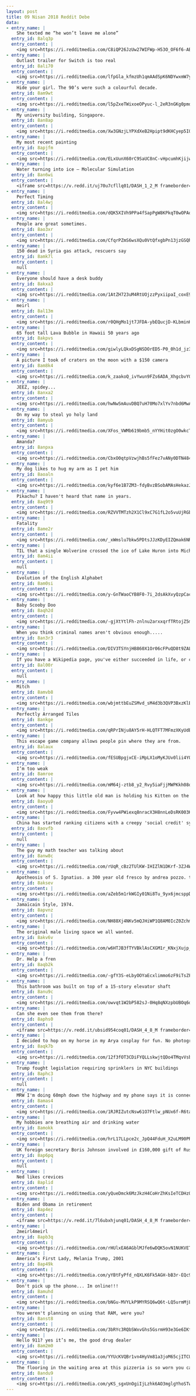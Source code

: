 ```yaml
---
layout: post
title: 09 Nisan 2018 Reddit Debe
data:
- entry_name: |
    She texted me “he won’t leave me alone”
  entry_id: 8alq3p
  entry_content: |
    <img src=https://i.redditmedia.com/C8iQP26JzUw27WIFWp-H53O_OF6f6-AB-lusn7Xlcaw.jpg?s=543e3da800ec7a1dcb3e2ac6a4f2182c frameborder=0>
- entry_name: |
    Outlast trailer for Switch is too real
  entry_id: 8ali70
  entry_content: |
    <img src=https://i.redditmedia.com/lfpGla_kfmzUh1qmAAdSpK6NDYwxmW7yBqnXFahodjI.gif?fm=jpg&s=39a8e516895f869f6085ab2dbeafe6e8 frameborder=0>
- entry_name: |
    Hide your girl. The 90’s were such a colourful decade.
  entry_id: 8am9wt
  entry_content: |
    <img src=https://i.redditmedia.com/l5pZxeTWixoeOPyuc-l_2eR3nGKg0pmd1VDdwD6SVUU.jpg?s=b97665a315961a36ed34fab11fab8c7e frameborder=0>
- entry_name: |
    My university building, Singapore.
  entry_id: 8an8ap
  entry_content: |
    <img src=https://i.redditmedia.com/Xw3GNzjLYPXdXeB2Hpipt9dKHCyep5I0g8t1UC108y4.jpg?s=850c07f729c69a82d499557181ebde60 frameborder=0>
- entry_name: |
    My most recent painting
  entry_id: 8apjfm
  entry_content: |
    <img src=https://i.redditmedia.com/ELxUunX60rC9SaUC8nC-vHpcumhKjijwFRgQeJzk0bo.jpg?s=5fe553b71308f23782bf31f2aa6c7298 frameborder=0>
- entry_name: |
    Water turning into ice – Molecular Simulation
  entry_id: 8an6wi
  entry_content: |
    <iframe src=https://v.redd.it/uj70u7cfllq01/DASH_1_2_M frameborder=0></iframe>
- entry_name: |
    Perfect Timing
  entry_id: 8al4wj
  entry_content: |
    <img src=https://i.redditmedia.com/dQK5XIVh9PPa4fSapPgW8KPkqT0wOPAo0jYEpQhwiro.jpg?s=d784a653388d83e83d5ff914c1ac8836 frameborder=0>
- entry_name: |
    People are great sometimes.
  entry_id: 8ao3xr
  entry_content: |
    <img src=https://i.redditmedia.com/CfqrPZmS6wsXQu0VtQfxgbPn13jzGSQh2VyD319fLPM.jpg?s=daeba70bc3d92df05bc6d2f55577ea21 frameborder=0>
- entry_name: |
    150 dead in Syria gas attack, rescuers say
  entry_id: 8amk7l
  entry_content: |
    null
- entry_name: |
    Everyone should have a desk buddy
  entry_id: 8akxa3
  entry_content: |
    <img src=https://i.redditmedia.com/1AtZH723uM4RtUOjzzPyxiipaI_coxE9_1Z7NNBC8ZA.jpg?s=62777b558c2ab12ac19169665b31b8cf frameborder=0>
- entry_name: |
    meirl
  entry_id: 8al13m
  entry_content: |
    <img src=https://i.redditmedia.com/r0QHgMo1jt7JFDA-ybEQucjD-KLbminHHJphwyDO8gM.png?s=168723b31567a57a2e2ead13560901ec frameborder=0>
- entry_name: |
    65 foot tall Lava Bubble in Hawaii 50 years ago
  entry_id: 8akpvs
  entry_content: |
    <img src=https://i.redditmedia.com/giwlyLQkxDSgNSDOrED5-P0_0h1d_jz3pL-nkGFjcgU.png?s=fb53aac41bb4c24d9179ffe5ec282e2c frameborder=0>
- entry_name: |
    A picture I took of craters on the moon with a $150 camera
  entry_id: 8am8k4
  entry_content: |
    <img src=https://i.redditmedia.com/k_zaakoQ_ivYwun9FZs6ADA_XhgcbvYGZ-VgiytkGRU.png?s=462952cec6e1fa7869f59407c6591b75 frameborder=0>
- entry_name: |
    JEEZ, spidey...
  entry_id: 8anxa2
  entry_content: |
    <img src=https://i.redditmedia.com/hwNwSmAuvDBQ7uH70Mo7xlYv7nbd6MwAIZ9L9hum378.gif?fm=jpg&s=489e3fac934115c697720f63b590121b frameborder=0>
- entry_name: |
    On my way to steal yo holy land
  entry_id: 8amyub
  entry_content: |
    <img src=https://i.redditmedia.com/XFos_VWMb619bmb5_nYYHit0zgO0wkcTUvUAfiz7atA.jpg?s=9fcc0b5475174c93b5005b1e0ee5ef0a frameborder=0>
- entry_name: |
    Amanda?
  entry_id: 8anpxa
  entry_content: |
    <img src=https://i.redditmedia.com/CbxO0qtpVzwjhBs5fFez7vANy0DTN484G4gfX7lmv8U.jpg?s=bf801ccb7790c8460442a323197fcc23 frameborder=0>
- entry_name: |
    My dog likes to hug my arm as I pet him
  entry_id: 8aoaln
  entry_content: |
    <img src=https://i.redditmedia.com/kyf6e1B7ZM3-fdyBvzBSobAMAsHekazJXX8wUkXRjzs.jpg?s=e6586735bb3f4b1c43b71d95effef4ff frameborder=0>
- entry_name: |
    Pikachu? I haven't heard that name in years.
  entry_id: 8aq9t9
  entry_content: |
    <img src=https://i.redditmedia.com/RZVVTMTzh2X1Cl9xC7G1fL2o5vuUjRGbv-ClylR1PQE.jpg?s=82d501ff1893016e64b169d91de5445b frameborder=0>
- entry_name: |
    Fatality
  entry_id: 8ame2r
  entry_content: |
    <img src=https://i.redditmedia.com/_xWmslu7bkw5PDtsJJzKDyEIZQmak6NRBLAoHnqvNz4.png?s=cb96c1e65b64458097c6f794e71a28a3 frameborder=0>
- entry_name: |
    TIL that a single Wolverine crossed the ice of Lake Huron into Michigan, where it lived out its days as the only one in the entire state. A local science teacher followed and studied her closely for years until her death. Upon finding her dead he said, I feel like I lost a member of my family.
  entry_id: 8am4ii
  entry_content: |
    null
- entry_name: |
    Evolution of the English Alphabet
  entry_id: 8am0si
  entry_content: |
    <img src=https://i.redditmedia.com/y-GnTWaoCYB8F0-7i_2dsAkXvyQzpCacz5L41QnOGR8.jpg?s=4399755d00161ad2b367b8bd6a27ff3f frameborder=0>
- entry_name: |
    Baby Scooby Doo
  entry_id: 8aqh2d
  entry_content: |
    <img src=https://i.redditmedia.com/-gjXtYtlFh-znlnu2arxxqrfTRtojZ5mRngkdU3LGXM.jpg?s=81c8d7624f17600ccbf07b86fe577c2d frameborder=0>
- entry_name: |
    When you think criminal names aren't obvious enough.....
  entry_id: 8an3r3
  entry_content: |
    <img src=https://i.redditmedia.com/DIV3TSYnjHB860X1Or06cFPuQD8t9ZAL0nxcGjZcxlc.jpg?s=c7f4db557bff736bd9949ba4cc733368 frameborder=0>
- entry_name: |
    If you have a Wikipedia page, you've either succeeded in life, or colossally fucked up.
  entry_id: 8al00r
  entry_content: |
    null
- entry_name: |
    Mitch
  entry_id: 8amvb8
  entry_content: |
    <img src=https://i.redditmedia.com/wbjmttbEuZSMvd_sM4d3b3QVP3BxzKlB_UX3RYpbhjM.jpg?s=cd2b255383373cfb9b9907c833963a7f frameborder=0>
- entry_name: |
    Perfectly Arranged Tiles
  entry_id: 8ankge
  entry_content: |
    <img src=https://i.redditmedia.com/qRPrINju8AY5rH-HLQTFT7MFmzXKyUdBPei8E-6m5_w.jpg?s=57399a537cb4fa0ad8e11abf89530805 frameborder=0>
- entry_name: |
    This escape game company allows people pin where they are from.
  entry_id: 8alaux
  entry_content: |
    <img src=https://i.redditmedia.com/fESUBpgjxCE-iMpLX1oMyKJUv0lii4YQ0UY6BNRpHJ0.jpg?s=7c93a2e46ea8735443b067f0e19cee1c frameborder=0>
- entry_name: |
    I’m too weak
  entry_id: 8amroe
  entry_content: |
    <img src=https://i.redditmedia.com/mM64j-ztb8_y2_Rvy5iaFjjMWPKkh08o-j2hOInpJYA.jpg?s=2a015e59f9aff2954b1275f89dfc6c29 frameborder=0>
- entry_name: |
    Look at how happy this little old man is holding his Kitten on the bus. All the feels!
  entry_id: 8aoyu0
  entry_content: |
    <img src=https://i.redditmedia.com/Fyvw4PWiexq8nracX3H8nnLeDsRK003K5dMCUAFym78.jpg?s=52e546f27a5d5b723e496a3e72ef51e4 frameborder=0>
- entry_name: |
    China has started ranking citizens with a creepy 'social credit' system - here's what you can do wrong, and the embarrassing, demeaning ways they can punish you
  entry_id: 8aovfb
  entry_content: |
    null
- entry_name: |
    The guy my math teacher was talking about
  entry_id: 8anw8c
  entry_content: |
    <img src=https://i.redditmedia.com/rUqR_cBz2TUlKW-IHIZlN1DKrf-3ZJ4WWmILDkndNFQ.jpg?s=1c402b0f0a120817fcda1a37f180afbb frameborder=0>
- entry_name: |
    Apotheosis of S. Ignatius. a 300 year old fresco by andrea pozzo. the ceiling is flat.
  entry_id: 8aksev
  entry_content: |
    <img src=https://i.redditmedia.com/aZeb5m1rkWGIy01Ni8Tu_9yx6jmcsppDyZfp5mqAcsw.jpg?s=88b2a80668f78d7eb1e19adfd02d5e87 frameborder=0>
- entry_name: |
    Jamaïcain Style, 1974.
  entry_id: 8apvnz
  entry_content: |
    <img src=https://i.redditmedia.com/NH88Xj4NKv5mQJHiWP1Q8AM0IcZ0ZchmzhfKVPNHPMg.jpg?s=44cf4e45e6eb5318f8d98b118250ba93 frameborder=0>
- entry_name: |
    The original male living space we all wanted.
  entry_id: 8akv6v
  entry_content: |
    <img src=https://i.redditmedia.com/w6HTJB3fTYVBklAsCXGM1r_KNxjXujp_-cqu7m6cbiI.jpg?s=93ce4bca0e6df79bea86e9975fd7f28c frameborder=0>
- entry_name: |
    Dr. Help a fren
  entry_id: 8aqb2k
  entry_content: |
    <img src=https://i.redditmedia.com/-gfY3S-eLbyOOYaEcxlimmo6zF9iTsZFlf3YHWdz2h4.jpg?s=520c860020ca24c20f5bdcb2662cb95b frameborder=0>
- entry_name: |
    This bathroom was built on top of a 15-story elevator shaft
  entry_id: 8anu9c
  entry_content: |
    <img src=https://i.redditmedia.com/owvqt1W2bP582sJ-0Hq8qNXzpbUBOq6djIFouAqDecU.jpg?s=aa01ccfdf48c588fc7bda39621fa4b49 frameborder=0>
- entry_name: |
    Can she even see them from there?
  entry_id: 8aphs0
  entry_content: |
    <iframe src=https://v.redd.it/ubsid954coq01/DASH_4_8_M frameborder=0></iframe>
- entry_name: |
    I decided to hop on my horse in my Arya cosplay for fun. No photographers to credit as I snapped this myself with a remote. Enjoy x
  entry_id: 8aqk7b
  entry_content: |
    <img src=https://i.redditmedia.com/12f3fOT3CDiFYQLLskwjtQDo4TMqvVsbhjuWP2Bjmvw.jpg?s=03389b08ca6a68e5930d0d7739de8ec8 frameborder=0>
- entry_name: |
    Trump fought legislation requiring sprinklers in NYC buildings
  entry_id: 8aphc3
  entry_content: |
    null
- entry_name: |
    MRW I'm doing 60mph down the highway and my phone says it is connected to WIFI
  entry_id: 8amas4
  entry_content: |
    <img src=https://i.redditmedia.com/1RJRIZutcNsw61O7Ftlw_pNUx6f-R6tafaS1N3Y2Eqc.gif?fm=jpg&s=8ea956e32ab2e6f890eb871bf0a2806d frameborder=0>
- entry_name: |
    My hobbies are breathing air and drinking water
  entry_id: 8amokk
  entry_content: |
    <img src=https://i.redditmedia.com/hrL17LLpce2c_JpQ44FduH_X2uLM90PRMa0x4sF4yuk.jpg?s=a3fd22de248b0f7cfc9ed8534341785b frameborder=0>
- entry_name: |
    UK foreign secretary Boris Johnson involved in £160,000 gift of Russian money to Conservative party
  entry_id: 8ap6pq
  entry_content: |
    null
- entry_name: |
    Ned likes crevices
  entry_id: 8aplid
  entry_content: |
    <img src=https://i.redditmedia.com/yQueDmck6MzJkzH4CoHrZhKsIeTCDHzOYQf0_8EC5JI.jpg?s=b74c586e9f432fa840a31d05637afe3d frameborder=0>
- entry_name: |
    Biden and Obama in retirement
  entry_id: 8ap4ez
  entry_content: |
    <iframe src=https://v.redd.it/7l6ubxhjunq01/DASH_4_8_M frameborder=0></iframe>
- entry_name: |
    2meirl4meirl
  entry_id: 8apb3q
  entry_content: |
    <img src=https://i.redditmedia.com/rHUlxEA6AGblMJfe6wDQK5ovN1NUKVETZVsVCvUodtE.jpg?s=8a6fb8d288437351c0363568045e95a8 frameborder=0>
- entry_name: |
    America’s First Lady, Melania Trump, 2001
  entry_id: 8ap49k
  entry_content: |
    <img src=https://i.redditmedia.com/yYBtFyPfd_nQXLK6Fk5AGH-bB3r-EQc9otsLvOQvqr4.jpg?s=a91e4bdb08eba6b96ecaa8e4bf665e81 frameborder=0>
- entry_name: |
    Don't pick up the phone... Im online!!!
  entry_id: 8amuhd
  entry_content: |
    <img src=https://i.redditmedia.com/bNGu-MVYLkP9MYRSQ6wQ6t-LQ5urmMjLElJHMB7Ky1U.jpg?s=4049d2167a56a86eae334703260b29a9 frameborder=0>
- entry_name: |
    You weren't planning on using that RAM, were you?
  entry_id: 8anst8
  entry_content: |
    <img src=https://i.redditmedia.com/3bRYc3RQbSWxvGhs5GsrmH93e3Ge6IKfbYYw3UjtY8o.jpg?s=480410e4548a3a98316123a8343e517c frameborder=0>
- entry_name: |
    Hello 911? yes it’s me, the good drug dealer
  entry_id: 8am2m0
  entry_content: |
    <img src=https://i.redditmedia.com/YYUcKVQBr1vn4HyVm81a3joM65cjITCUhrNV8H82tOs.jpg?s=44b69c0eecb7bf1e375ce3fe40d4f7bd frameborder=0>
- entry_name: |
    The flooring in the waiting area at this pizzeria is so worn you can see the old floor.
  entry_id: 8andu9
  entry_content: |
    <img src=https://i.redditmedia.com/yKS_sgxUnOgiIjLzhk6AO3mglgYhoSTwI6i3bbRb7uw.jpg?s=cd3e25cbd59203e208538f263132cad6 frameborder=0>
---
```

